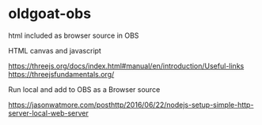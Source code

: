 # oldgoat-obs
html included as browser source in OBS

HTML canvas and javascript

https://threejs.org/docs/index.html#manual/en/introduction/Useful-links
https://threejsfundamentals.org/

Run local and add to OBS as a Browser source

https://jasonwatmore.com/posthttp/2016/06/22/nodejs-setup-simple-http-server-local-web-server


